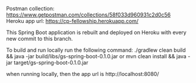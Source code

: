 Postman collection: https://www.getpostman.com/collections/58f033d960931c2d0c56  
Heroku app url: https://cp-fellowship.herokuapp.com/

This Spring Boot application is rebuilt and deployed on Heroku with every new commit to this branch.  
  
To build and run locally run the following command: ./gradlew clean build && java -jar build/libs/gs-spring-boot-0.1.0.jar or mvn clean install && java -jar target/gs-spring-boot-0.1.0.jar

when running locally, then the app url is http://localhost:8080/
